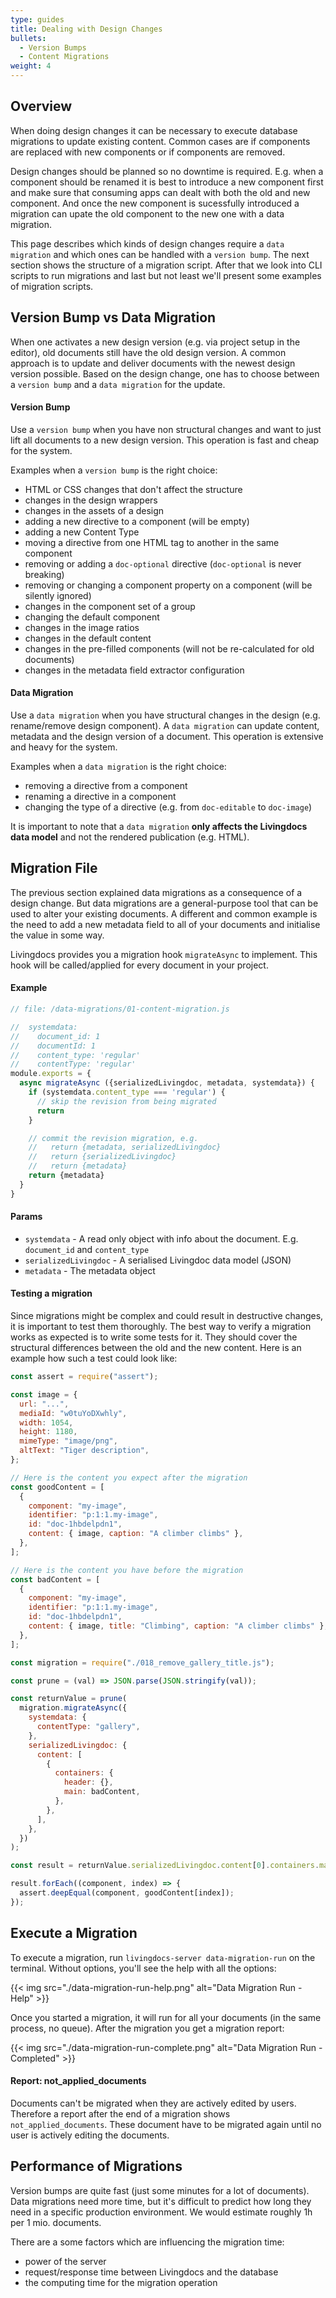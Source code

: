 ```yaml
---
type: guides
title: Dealing with Design Changes
bullets:
  - Version Bumps
  - Content Migrations
weight: 4
---
```


## Overview

When doing design changes it can be necessary to execute database migrations to update existing content. Common cases are if components are replaced with new components or if components are removed.

Design changes should be planned so no downtime is required. E.g. when a component should be renamed it is best to introduce a new component first and make sure that consuming apps can dealt with both the old and new component. And once the new component is sucessfully introduced a migration can upate the old component to the new one with a data migration.

This page describes which kinds of design changes require a `data migration` and which ones can be handled with a `version bump`. The next section shows the structure of a migration script. After that we look into CLI scripts to run migrations and last but not least we'll present some examples of migration scripts.

## Version Bump vs Data Migration

When one activates a new design version (e.g. via project setup in the editor), old documents still have the old design version. A common approach is to update and deliver documents with the newest design version possible. Based on the design change, one has to choose between a `version bump` and a `data migration` for the update.

#### Version Bump

Use a `version bump` when you have non structural changes and want to just lift all documents to a new design version. This operation is fast and cheap for the system.

Examples when a `version bump` is the right choice:
- HTML or CSS changes that don't affect the structure
- changes in the design wrappers
- changes in the assets of a design
- adding a new directive to a component (will be empty)
- adding a new Content Type
- moving a directive from one HTML tag to another in the same component
- removing or adding a `doc-optional` directive (`doc-optional` is never breaking)
- removing or changing a component property on a component (will be silently ignored)
- changes in the component set of a group
- changing the default component
- changes in the image ratios
- changes in the default content
- changes in the pre-filled components (will not be re-calculated for old documents)
- changes in the metadata field extractor configuration


#### Data Migration

Use a `data migration` when you have structural changes in the design (e.g. rename/remove design component). A `data migration` can update content, metadata and the design version of a document. This operation is extensive and heavy for the system.

Examples when a `data migration` is the right choice:
- removing a directive from a component
- renaming a directive in a component
- changing the type of a directive (e.g. from `doc-editable` to `doc-image`)

It is important to note that a `data migration` **only affects the Livingdocs data model** and not the rendered publication (e.g. HTML).

## Migration File

The previous section explained data migrations as a consequence of a design change. But data migrations are a general-purpose tool that can be used to alter your existing documents. A different and common example is the need to add a new metadata field to all of your documents and initialise the value in some way.

Livingdocs provides you a migration hook `migrateAsync` to implement. This hook will be called/applied for every document in your project.


#### Example

```js
// file: /data-migrations/01-content-migration.js

//  systemdata:
//    document_id: 1
//    documentId: 1
//    content_type: 'regular'
//    contentType: 'regular'
module.exports = {
  async migrateAsync ({serializedLivingdoc, metadata, systemdata}) {
    if (systemdata.content_type === 'regular') {
      // skip the revision from being migrated
      return
    }

    // commit the revision migration, e.g.
    //   return {metadata, serializedLivingdoc}
    //   return {serializedLivingdoc}
    //   return {metadata}
    return {metadata}
  }
}
```

#### Params
* `systemdata` - A read only object with info about the document. E.g. `document_id` and `content_type`
* `serializedLivingdoc` - A serialised Livingdoc data model (JSON)
* `metadata` - The metadata object

#### Testing a migration

Since migrations might be complex and could result in destructive changes, it is
important to test them thoroughly. The best way to verify a migration works as expected is to write some tests for it.
They should cover the structural differences between the old and the new content.
Here is an example how such a test could look like:

```js
const assert = require("assert");

const image = {
  url: "...",
  mediaId: "w0tuYoDXwhly",
  width: 1054,
  height: 1180,
  mimeType: "image/png",
  altText: "Tiger description",
};

// Here is the content you expect after the migration
const goodContent = [
  {
    component: "my-image",
    identifier: "p:1:1.my-image",
    id: "doc-1hbdelpdn1",
    content: { image, caption: "A climber climbs" },
  },
];

// Here is the content you have before the migration
const badContent = [
  {
    component: "my-image",
    identifier: "p:1:1.my-image",
    id: "doc-1hbdelpdn1",
    content: { image, title: "Climbing", caption: "A climber climbs" },
  },
];

const migration = require("./018_remove_gallery_title.js");

const prune = (val) => JSON.parse(JSON.stringify(val));

const returnValue = prune(
  migration.migrateAsync({
    systemdata: {
      contentType: "gallery",
    },
    serializedLivingdoc: {
      content: [
        {
          containers: {
            header: {},
            main: badContent,
          },
        },
      ],
    },
  })
);

const result = returnValue.serializedLivingdoc.content[0].containers.main;

result.forEach((component, index) => {
  assert.deepEqual(component, goodContent[index]);
});
```

## Execute a Migration

To execute a migration, run `livingdocs-server data-migration-run` on the terminal. Without options, you'll see the help with all the options:

{{< img src="./data-migration-run-help.png" alt="Data Migration Run - Help" >}}

Once you started a migration, it will run for all your documents (in the same process, no queue). After the migration you get a migration report:

{{< img src="./data-migration-run-complete.png" alt="Data Migration Run - Completed" >}}

#### Report: not_applied_documents

Documents can't be migrated when they are actively edited by users. Therefore a report after the end of a migration shows `not_applied_documents`. These document have to be migrated again until no user is actively editing the documents.

## Performance of Migrations

Version bumps are quite fast (just some minutes for a lot of documents). Data migrations need more time, but it's difficult to predict how long they need in a specific production environment. We would estimate roughly 1h per 1 mio. documents.

There are a some factors which are influencing the migration time:
- power of the server
- request/response time between Livingdocs and the database
- the computing time for the migration operation
